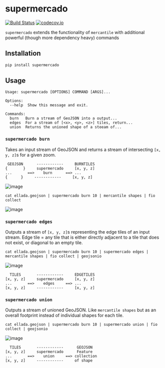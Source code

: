 supermercado
============

[![Build Status](https://travis-ci.com/mapbox/supermercado.svg?token=5hEJ9x9Ljj2yfkNFpMu5&branch=master)](https://travis-ci.com/mapbox/supermercado) [![codecov.io](https://codecov.io/github/mapbox/supermercado/coverage.svg?token=qkqtUNdabO&branch=master)](https://codecov.io/github/mapbox/supermercado?branch=master)


`supermercado` extends the functionality of `mercantile` with additional powerful (though more dependency heavy) commands


Installation
------------

```bash
pip install supermercado
```


Usage
-----
```
Usage: supermercado [OPTIONS] COMMAND [ARGS]...

Options:
  --help  Show this message and exit.

Commands:
  burn   Burn a stream of GeoJSON into a output...
  edges  For a stream of [<x>, <y>, <z>] tiles, return...
  union  Returns the unioned shape of a steeam of...
```

### `supermercado burn`

Takes an input stream of GeoJSON and returns a stream of intersecting `[x, y, z]`s for a given zoom.

```
 GEOJSON      ------------     BURNTILES
{       }     supermercado     [x, y, z]
...       ==>    burn      ==> ...
{      }     ------------     [x, y, z] 
```

![image](https://cloud.githubusercontent.com/assets/5084513/14003508/94bc0994-f110-11e5-8e99-e9aadf07bf8d.png)

```
cat ellada.geojson | supermercado burn 10 | mercantile shapes | fio collect
```

![image](https://cloud.githubusercontent.com/assets/5084513/14003559/d5427ba6-f110-11e5-80d5-a2aba6433e77.png)

### `supermercado edges`

Outputs a stream of `[x, y, z]`s representing the edge tiles of an input stream. Edge tile = any tile that is either directly adjacent to a tile that does not exist, or diagonal to an empty tile.

```
cat ellada.geojson | supermercado burn 10 | supermercado edges | mercantile shapes | fio collect | geojsonio
```

![image](https://cloud.githubusercontent.com/assets/5084513/14003587/01e8e370-f111-11e5-8df4-ac3ae07bbf92.png)


```
  TILES       ------------     EDGETILES
[x, y, z]     supermercado     [x, y, z]
...       ==>    edges     ==> ...
[x, y, z]     ------------     [x, y, z] 
```


### `supermercado union`

Outputs a stream of unioned GeoJSON. Like `mercantile shapes` but as an overall footprint instead of individual shapes for each tile.

```
cat ellada.geojson | supermercado burn 10 | supermercado union | fio collect | geojsonio
```

![image](https://cloud.githubusercontent.com/assets/5084513/14003622/365af88c-f111-11e5-8712-28f42253e270.png)


```
  TILES       ------------      GEOJSON
[x, y, z]     supermercado      Feature
...       ==>    union     ==> collection
[x, y, z]     ------------     of shape
```


